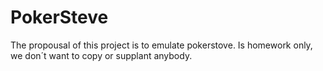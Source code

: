 # PokerSteve
The propousal of this project is to emulate pokerstove. Is homework only, we don´t want to copy or supplant anybody.
